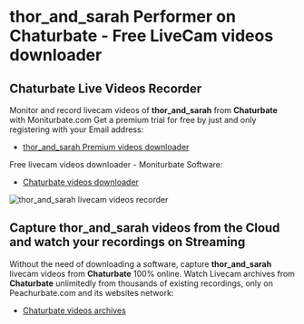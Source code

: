 # thor_and_sarah Performer on Chaturbate - Free LiveCam videos downloader

## Chaturbate Live Videos Recorder

Monitor and record livecam videos of **thor_and_sarah** from **Chaturbate** with Moniturbate.com
Get a premium trial for free by just and only registering with your Email address:
* [thor_and_sarah Premium videos downloader](https://moniturbate.com/request-demo-licence-key.html)

Free livecam videos downloader - Moniturbate Software:
* [Chaturbate videos downloader](https://moniturbate.com/moniturbate-download-software.html)

![thor_and_sarah livecam videos recorder](https://peachurnet.com/templates/moniturbate-software.png)


## Capture thor_and_sarah videos from the Cloud and watch your recordings on Streaming

Without the need of downloading a software, capture **thor_and_sarah** livecam videos from **Chaturbate** 100% online.
Watch Livecam archives from **Chaturbate** unlimitedly from thousands of existing recordings, only on Peachurbate.com and its websites network:
* [Chaturbate videos archives](https://peachurnet.com/)